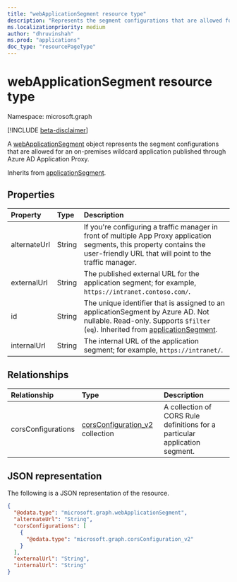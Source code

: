 ```yaml
---
title: "webApplicationSegment resource type"
description: "Represents the segment configurations that are allowed for an on-premises wildcard application published through Azure AD Application Proxy."
ms.localizationpriority: medium
author: "dhruvinshah"
ms.prod: "applications"
doc_type: "resourcePageType"
---
```


# webApplicationSegment resource type

Namespace: microsoft.graph

[!INCLUDE [beta-disclaimer](../../includes/beta-disclaimer.md)]

A [webApplicationSegment](webapplicationsegment.md) object represents the segment configurations that are allowed for an on-premises wildcard application published through Azure AD Application Proxy.

Inherits from [applicationSegment](applicationsegment.md).

## Properties

| Property     | Type        | Description |
|:-------------|:------------|:------------|
|alternateUrl|String|If you're configuring a traffic manager in front of multiple App Proxy application segments, this property contains the user-friendly URL that will point to the traffic manager.|
|externalUrl|String |The published external URL for the application segment; for example, `https://intranet.contoso.com/`.|
|id|String|The unique identifier that is assigned to an applicationSegment by Azure AD. Not nullable. Read-only. Supports `$filter` (`eq`). Inherited from [applicationSegment](applicationsegment.md).|
|internalUrl|String |The internal URL of the application segment; for example, `https://intranet/`.|

## Relationships
|Relationship|Type|Description|
|:---|:---|:---|
|corsConfigurations|[corsConfiguration_v2](corsconfiguration_v2.md) collection|A collection of CORS Rule definitions for a particular application segment.|



## JSON representation

The following is a JSON representation of the resource.
<!-- {
  "blockType": "resource",
  "@odata.type": "microsoft.graph.webApplicationSegment"
}
-->
``` json
{
  "@odata.type": "microsoft.graph.webApplicationSegment",
  "alternateUrl": "String",
  "corsConfigurations": [
    {
      "@odata.type": "microsoft.graph.corsConfiguration_v2"
    }
  ],
  "externalUrl": "String",
  "internalUrl": "String"
}
```
